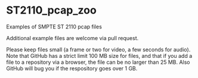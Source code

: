 # ST2110_pcap_zoo
Examples of SMPTE ST 2110 pcap files

Additional example files are welcome via pull request.

Please keep files small (a frame or two for video, a few seconds for audio).  Note that GitHub has a strict limit 100 MB size for files, and that if you add a file to a repository via a browser, the file can be no larger than 25 MB.  Also GitHub will bug you if the respository goes over 1 GB.
